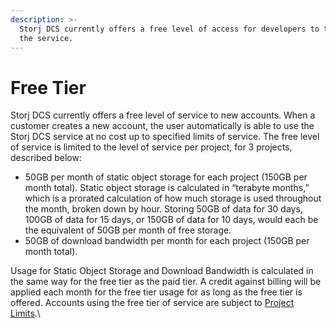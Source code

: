 ```yaml
---
description: >-
  Storj DCS currently offers a free level of access for developers to try out
  the service.
---
```


# Free Tier

Storj DCS currently offers a free level of service to new accounts. When a customer creates a new account, the user automatically is able to use the Storj DCS service at no cost up to specified limits of service. The free level of service is limited to the level of service per project, for 3 projects, described below:

* 50GB per month of static object storage for each project (150GB per month total). Static object storage is calculated in “terabyte months,” which is a prorated calculation of how much storage is used throughout the month, broken down by hour. Storing 50GB of data for 30 days, 100GB of data for 15 days, or 150GB of data for 10 days, would each be the equivalent of 50GB per month of free storage.
* 50GB of download bandwidth per month for each project (150GB per month total).

Usage for Static Object Storage and Download Bandwidth is calculated in the same way for the free tier as the paid tier. A credit against billing will be applied each month for the free tier usage for as long as the free tier is offered. Accounts using the free tier of service are subject to [Project Limits](../../concepts/limits.md).\
